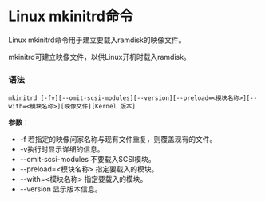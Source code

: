 
# Linux mkinitrd命令



Linux mkinitrd命令用于建立要载入ramdisk的映像文件。

mkinitrd可建立映像文件，以供Linux开机时载入ramdisk。

### 语法

```
mkinitrd [-fv][--omit-scsi-modules][--version][--preload=<模块名称>][--with=<模块名称>][映像文件][Kernel 版本]
```

**参数**：

*   -f 若指定的映像问家名称与现有文件重复，则覆盖现有的文件。
*   -v执行时显示详细的信息。
*   --omit-scsi-modules 不要载入SCSI模块。
*   --preload=&lt;模块名称&gt; 指定要载入的模块。
*   --with=&lt;模块名称&gt; 指定要载入的模块。
*   --version 显示版本信息。



